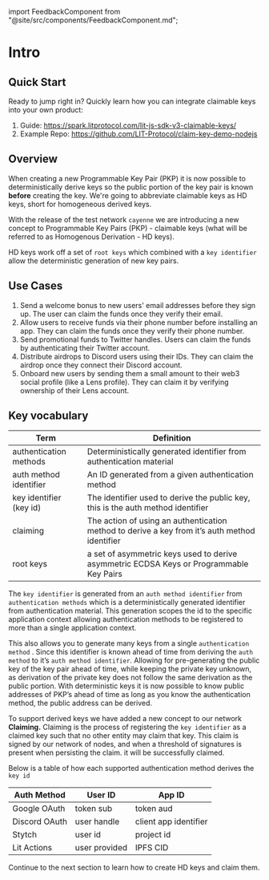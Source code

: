 import FeedbackComponent from "@site/src/components/FeedbackComponent.md";

# Intro

## Quick Start

Ready to jump right in? Quickly learn how you can integrate claimable keys into your own product:

1. Guide: https://spark.litprotocol.com/lit-js-sdk-v3-claimable-keys/
4. Example Repo: https://github.com/LIT-Protocol/claim-key-demo-nodejs

## Overview

When creating a new Programmable Key Pair (PKP) it is now possible to deterministically derive keys so the public portion of the key pair is known **before** creating the key. We're going to abbreviate claimable keys as HD keys, short for homogeneous derived keys. 

With the release of the test network `cayenne` we are introducing a new concept to Programmable Key Pairs (PKP) - claimable keys (what will be referred to as Homogenous Derivation - HD keys).

HD keys work off a set of `root keys` which combined with a `key identifier` allow the deterministic generation of new key pairs.

## Use Cases
1. Send a welcome bonus to new users' email addresses before they sign up. The user can claim the funds once they verify their email.
2. Allow users to receive funds via their phone number before installing an app. They can claim the funds once they verify their phone number.
3. Send promotional funds to Twitter handles. Users can claim the funds by authenticating their Twitter account.
4. Distribute airdrops to Discord users using their IDs. They can claim the airdrop once they connect their Discord account.
5. Onboard new users by sending them a small amount to their web3 social profile (like a Lens profile). They can claim it by verifying ownership of their Lens account.

## Key vocabulary 

| Term | Definition |
| --- | --- |
| authentication methods | Deterministically generated identifier from authentication material |
| auth method identifier | An ID generated from a given authentication method |
| key identifier (key id) | The identifier used to derive the public key, this is the auth method identifier |
| claiming | The action of using an authentication method to derive a key from it’s auth method identifier |
| root keys | a set of asymmetric keys used to derive asymmetric ECDSA Keys or Programmable Key Pairs |

The `key identifier` is generated from an `auth method identifier`  from `authentication methods` which is a deterministically generated identifier from authentication material. This generation scopes the id to the specific application context allowing authentication methods to be registered to more than a single application context. 

This also allows you to generate many keys from a single `authentication method` . Since this identifier is known ahead of time from deriving the  `auth method` to it’s `auth method identifier`.  Allowing for pre-generating the public key of the key pair ahead of time, while keeping the private key unknown, as derivation of the private key does not follow the same derivation as the public portion. 
With deterministic keys it is now possible to know public addresses of PKP’s ahead of time as long as you know the authentication method, the public address can be derived. 

To support derived keys we have added a new concept to our network **Claiming.**  Claiming is the process of registering the `key identifier` as a claimed key such that no other entity may claim that key.  This claim is signed by our network of nodes, and when a threshold of signatures is present when persisting the claim. it will be successfully claimed.


Below is a table of how each supported authentication method derives the `key id`

| Auth Method | User ID | App ID |
| --- | --- | --- |
| Google OAuth | token sub | token aud |
| Discord OAuth | user handle | client app identifier |
| Stytch | user id | project id |
| Lit Actions | user provided | IPFS CID |


Continue to the next section to learn how to create HD keys and claim them.

<FeedbackComponent/>
